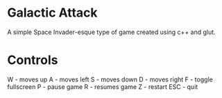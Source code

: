 # Galactic Attack
A simple Space Invader-esque type of game created using c++ and glut.

# Controls
W - moves up
A - moves left
S - moves down
D - moves right
F - toggle fullscreen
P - pause game
R - resumes game
Z - restart
ESC - quit

